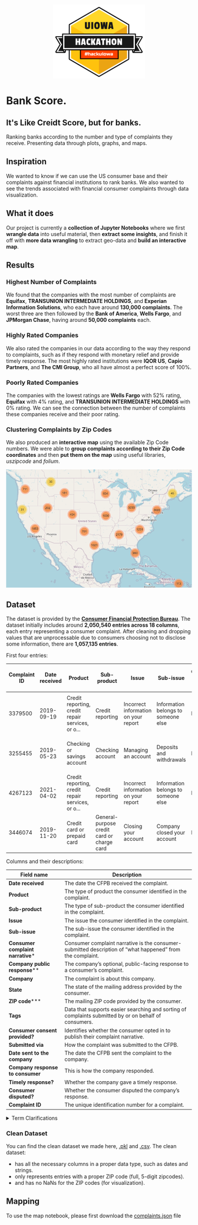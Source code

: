 <div align="center">
    <a href="https://hack.uiowa.edu/" target="__blank"><img src="images/logo.png" width="250" height="200"></a>
</div>

# Bank Score. 
## It's Like Creidt Score, but for banks.

Ranking banks according to the number and type of complaints they receive. Presenting data through plots, graphs, and maps.

## Inspiration

We wanted to know if we can use the US consumer base and their complaints against financial institutions to rank banks. We also wanted to see the trends associated with financial consumer complaints through data visualization.

## What it does

Our project is currently a **collection of Jupyter Notebooks** where we first **wrangle data** into useful material, then **extract some insights**, and finish it off with **more data wrangling** to extract geo-data and **build an interactive map**.

## Results

### Highest Number of Complaints

We found that the companies with the most number of complaints are **Equifax**, **TRANSUNION INTERMEDIATE HOLDINGS**, and **Experian Information Solutions**, who each have around **130,000 complaints**. The worst three are then followed by the **Bank of America**, **Wells Fargo**, and **JPMorgan Chase**, having around **50,000 complaints** each.

### Highly Rated Companies

We also rated the companies in our data according to the way they respond to complaints, such as if they respond with monetary relief and provide timely response. The most highly rated institutions were **IQOR US**, **Capio Partners**, and **The CMI Group**, who all have almost a perfect score of 100%.

### Poorly Rated Companies

The companies with the lowest ratings are **Wells Fargo** with 52% rating, **Equifax** with 4% rating, and **TRANSUNION INTERMEDIATE HOLDINGS** with 0% rating. We can see the connection between the number of complaints these companies receive and their poor rating.

### Clustering Complaints by Zip Codes

We also produced an **interactive map** using the available Zip Code numbers. We were able to **group complaints according to their Zip Code coordinates** and then **put them on the map** using useful libraries, *uszipcode* and *folium*.

[![Map](content/map.png)](https://dtemir.github.io/uiowa)

## Dataset

The dataset is provided by the **<a href="https://www.consumerfinance.gov/data-research/consumer-complaints/" target="__blank">Consumer Financial Protection Bureau</a>**. The dataset initially includes around **2,050,540 entries across 18 columns**, each entry representing a consumer complaint. After cleaning and dropping values that are unprocessable due to consumers choosing not to disclose some information, there are **1,057,135 entries**.

First four entries:

|Complaint ID |Date received|Product                                          |Sub-product                               |Issue                               |Sub-issue                          |Consumer complaint narrative|Company public response                          |Company                            |State|ZIP code|Tags|Consumer consent provided?|Submitted via|Date sent to company|Company response to consumer   |Timely response?|Consumer disputed?|
|------------|-------------|-------------------------------------------------|------------------------------------------|------------------------------------|-----------------------------------|----------------------------|-------------------------------------------------|-----------------------------------|-----|--------|----|--------------------------|-------------|--------------------|-------------------------------|----------------|------------------|
|         |             |                                                 |                                          |                                    |                                   |                            |                                                 |                                   |     |        |    |                          |             |                    |                               |                |                  |
|3379500     |2019-09-19   |Credit reporting, credit repair services, or o...|Credit reporting                          |Incorrect information on your report|Information belongs to someone else|NaN                         |Company has responded to the consumer and the ...|Experian Information Solutions Inc.|PA   |15206   |NaN |Consent not provided      |Web          |2019-09-20          |Closed with non-monetary relief|Yes             |NaN               |
|3255455     |2019-05-23   |Checking or savings account                      |Checking account                          |Managing an account                 |Deposits and withdrawals           |NaN                         |Company has responded to the consumer and the ...|MIDFIRST BANK                      |AZ   |85254   |NaN |NaN                       |Referral     |2019-05-28          |Closed with explanation        |Yes             |NaN               |
|4267123     |2021-04-02   |Credit reporting, credit repair services, or o...|Credit reporting                          |Incorrect information on your report|Information belongs to someone else|NaN                         |NaN                                              |EQUIFAX, INC.                      |PA   |19403   |NaN |NaN                       |Web          |2021-04-02          |Closed with explanation        |Yes             |NaN               |
|3446074     |2019-11-20   |Credit card or prepaid card                      |General-purpose credit card or charge card|Closing your account                |Company closed your account        |NaN                         |Company has responded to the consumer and the ...|PENTAGON FEDERAL CREDIT UNION      |VA   |22304   |NaN |NaN                       |Referral     |2019-11-21          |Closed with explanation        |Yes             |NaN               |

Columns and their descriptions:

|**Field name**| Description|
|---|---|
|**Date received**|The date the CFPB received the complaint.|
|**Product**|The type of product the consumer identified in the complaint.|
|**Sub-product**|The type of sub-product the consumer identified in the complaint.|
|**Issue**|The issue the consumer identified in the complaint.|
|**Sub-issue**|The sub-issue the consumer identified in the complaint.|
|**Consumer complaint narrative***|Consumer complaint narrative is the consumer-submitted description of “what happened” from the complaint.|
|**Company public response****|The company’s optional, public-facing response to a consumer’s complaint.|
|**Company**|The complaint is about this company.|
|**State**|The state of the mailing address provided by the consumer.|
|**ZIP code*****|The mailing ZIP code provided by the consumer.|
|**Tags**|Data that supports easier searching and sorting of complaints submitted by or on behalf of consumers.|
|**Consumer consent provided?**|Identifies whether the consumer opted in to publish their complaint narrative.
|**Submitted via**|How the complaint was submitted to the CFPB.|
|**Date sent to the company**|The date the CFPB sent the complaint to the company.|
|**Company response to consumer**|This is how the company responded.|
|**Timely response?**|Whether the company gave a timely response.|
|**Consumer disputed?**|Whether the consumer disputed the company’s response.|
|**Complaint ID**|The unique identification number for a complaint.|

<details> <summary> Term Clarifications</summary>

*Consumers must opt-in to share their narrative. We will not publish the narrative unless the consumer consents, and consumers can opt-out at any time. The CFPB takes reasonable steps to scrub personal information from each complaint that could be used to identify the consumer.    
    
**Companies can choose to select a response from a pre-set list of options that will be posted on the public database. For example, “Company believes complaint is the result of an isolated error.”    
    
***This field may: i) include the first five digits of a ZIP code; ii) include the first three digits of a ZIP code (if the consumer consented to publication of their complaint narrative); or iii) be blank (if ZIP codes have been submitted with non-numeric values, if there are less than 20,000 people in a given ZIP code, or if the complaint has an address outside of the United States).
    
</details>

### Clean Dataset

You can find the clean dataset we made here, <a href="https://drive.google.com/file/d/1mYJws7uPjbPqPszUQHpf4PfrHSEjAVIu/view?usp=sharing" target="__blank">.pkl</a> and <a href="https://drive.google.com/file/d/1fayiycfrGHsO3aqEGo7J5lDLWiPvfNZ7/view?usp=sharing" target="__blank">.csv</a>. The clean dataset:
* has all the necessary columns in a proper data type, such as dates and strings.
* only represents entries with a proper ZIP code (full, 5-digit zipcodes).
* and has no NaNs for the ZIP codes (for visualization).

## Mapping

To use the map notebook, please first download the <a href="https://drive.google.com/file/d/1g-9q7Dcbii6V0Iyk7p_L-8iJeEpGwyaM/view?usp=sharing" target="__blank">complaints.json</a> file